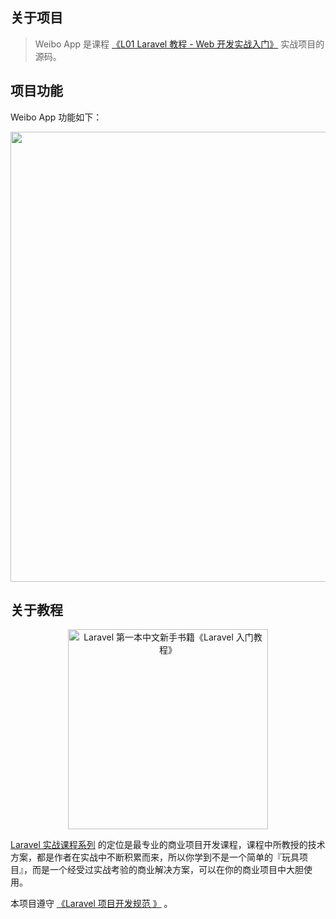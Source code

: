 
## 关于项目

> Weibo App 是课程 [《L01 Laravel 教程 - Web 开发实战入门》](https://laravel-china.org/topics/3383/laravel-the-first-chinese-new-book-laravel-tutorial) 实战项目的源码。

## 项目功能

Weibo App 功能如下：


<p align="center">
<a href="https://laravel-china.org/topics/3383/laravel-the-first-chinese-new-book-laravel-tutorial">
<img src="https://user-images.githubusercontent.com/324764/50003099-70cae300-ffdd-11e8-8086-24fe6d6a8280.png"  width='720'>
</a>
</p>

## 关于教程

<p align="center">
<a href="https://laravel-china.org/topics/3383/laravel-the-first-chinese-new-book-laravel-tutorial">
<img src="https://user-images.githubusercontent.com/324764/50002941-c81c8380-ffdc-11e8-9304-5039b7e6d9ee.png" alt="Laravel 第一本中文新手书籍《Laravel 入门教程》" width='320'>
</a>
</p>

[Laravel 实战课程系列](https://laravel-china.org/courses)  的定位是最专业的商业项目开发课程，课程中所教授的技术方案，都是作者在实战中不断积累而来，所以你学到不是一个简单的『玩具项目』，而是一个经受过实战考验的商业解决方案，可以在你的商业项目中大胆使用。

本项目遵守 [《Laravel 项目开发规范 》](https://laravel-china.org/docs/laravel-specification) 。
